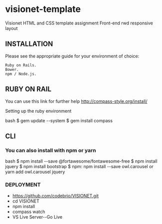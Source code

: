 # visionet-template
Visionet HTML and CSS template assignment
Front-end rwd responsive layout

## INSTALLATION

Please see the appropriate guide for your environment of choice:

    Ruby on Rails.
    Bower.
    npm / Node.js.

## RUBY ON RAIL

You can use this link for further help
http://compass-style.org/install/

Setting up the ruby environment

bash
$ gem update --system
$ gem install compass


## CLI

### You can also install with npm or yarn

bash
$ npm install --save @fortawesome/fontawesome-free
$ npm install jquery
$ npm install bootstrap
$ npm: npm install --save owl.carousel or yarn add owl.carousel jquery


### DEPLOYMENT

- https://github.com/codebrio/VISIONET.git
- cd VISIONET
- npm install
- compass watch
- VS Live Server--Go Live

